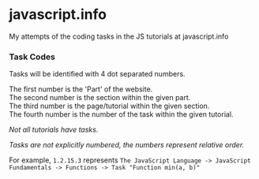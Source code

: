 # javascript.info
My attempts of the coding tasks in the JS tutorials at javascript.info

### Task Codes
Tasks will be identified with 4 dot separated numbers.  

The first number is the 'Part' of the website.  
The second number is the section within the given part.  
The third number is the page/tutorial within the given section.  
The fourth number is the number of the task within the given tutorial.  

*Not all tutorials have tasks.*  

*Tasks are not explicitly numbered, the numbers represent relative order.*  

For example, `1.2.15.3` represents `The JavaScript Language -> JavaScript 
Fundamentals -> Functions -> Task "Function min(a, b)"`

